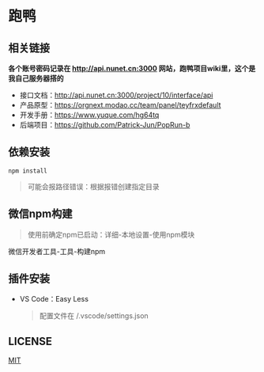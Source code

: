 # 跑鸭

## 相关链接
**各个账号密码记录在 http://api.nunet.cn:3000 网站，跑鸭项目wiki里，这个是我自己服务器搭的**

- 接口文档：http://api.nunet.cn:3000/project/10/interface/api 
- 产品原型：https://orgnext.modao.cc/team/panel/teyfrxdefault
- 开发手册：https://www.yuque.com/hg64tq
- 后端项目：https://github.com/Patrick-Jun/PopRun-b

## 依赖安装
```
npm install
```
> 可能会报路径错误：根据报错创建指定目录

## 微信npm构建
> 使用前确定npm已启动：详细-本地设置-使用npm模块

微信开发者工具-工具-构建npm

## 插件安装
- VS Code：Easy Less
  > 配置文件在 /.vscode/settings.json

## LICENSE

[MIT](LICENSE)
